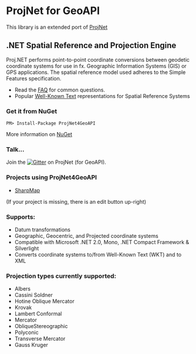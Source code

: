 # ProjNet for GeoAPI
This library is an extended port of [ProjNet](http://projnet.codeplex.com)
## .NET Spatial Reference and Projection Engine
Proj.NET performs point-to-point coordinate conversions between geodetic coordinate systems for use in fx. Geographic Information Systems (GIS) or GPS applications. The spatial reference model used adheres to the Simple Features specification.
* Read the [FAQ](http://projnet.codeplex.com/wikipage?title=FAQ&referringTitle=Home) for common questions.
* Popular [Well-Known Text](http://projnet.codeplex.com/wikipage?title=CommonWellKnownText&referringTitle=Home) representations for Spatial Reference Systems

### Get it from NuGet
`PM> Install-Package ProjNet4GeoAPI`

More information on [NuGet](https://www.nuget.org/packages/ProjNet4GeoAPI)

### Talk...
Join the [![Gitter](https://img.shields.io/gitter/room/TechnologyAdvice/Stardust.svg)](https://gitter.im/NetTopologySuite/ProjNet4GeoAPI) on ProjNet (for GeoAPI).


### Projects using ProjNet4GeoAPI
* [SharpMap](https://sharpmap.codeplex.com)

(If your project is missing, there is an edit button up-right)

### Supports:
* Datum transformations
* Geographic, Geocentric, and Projected coordinate systems
* Compatible with Microsoft .NET 2.0, Mono, .NET Compact Framework & Silverlight
* Converts coordinate systems to/from Well-Known Text (WKT) and to XML

### Projection types currently supported:
* Albers
* Cassini Soldner
* Hotine Oblique Mercator
* Krovak
* Lambert Conformal
* Mercator
* ObliqueStereographic
* Polyconic
* Transverse Mercator
* Gauss Kruger
 

